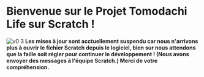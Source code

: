# Bienvenue sur le Projet Tomodachi Life sur Scratch !
 ![v0 3](https://user-images.githubusercontent.com/116295141/197235167-18df0748-13b3-474f-9f50-52bfa4284802.png)
**Les mises à jour sont acctuellement suspendu car nous n'arrivons plus à ouvrir le fichier Scratch depuis le logiciel, bien sur nous attendons que la faille soit régler pour continuer le développement ! (Nous avons envoyer des messages à l'équipe Scratch.)
Merci de votre compréhension.**
